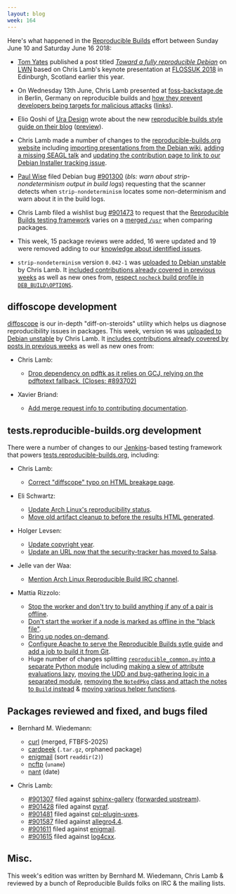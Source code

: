 ```yaml
---
layout: blog
week: 164
---
```


Here's what happened in the [Reproducible Builds](https://reproducible-builds.org) effort between Sunday June 10 and Saturday June 16 2018:

* [Tom Yates](http://www.teaparty.net/) published a post titled [*Toward a fully reproducible Debian*](https://lwn.net/SubscriberLink/757118/f2f894279576c348/) on [LWN](https://lwn.net/) based on Chris Lamb's keynote presentation at [FLOSSUK 2018](https://www.flossuk.org/membership/spring-conference-2018/) in Edinburgh, Scotland earlier this year.

* On Wednesday 13th June, Chris Lamb presented at [foss-backstage.de](https://foss-backstage.de) in Berlin, Germany on reproducible builds and [how they prevent developers being targets for malicious attacks](https://foss-backstage.de/session/think-youre-not-target-tale-3-developers) ([links](https://reproducible-builds.org/resources/)).

* Elio Qoshi of [Ura Design](https://ura.design) wrote about the new [reproducible builds style guide on their blog](https://ura.design/2018/06/13/reproducible-builds-styleguide) ([preview](https://reproducible-builds.org/style/)).

* Chris Lamb made a number of changes to the [reproducible-builds.org website](https://reproducible-builds.org/) including [importing presentations from the Debian wiki](https://salsa.debian.org/reproducible-builds/reproducible-website/commit/ae834c4), [adding a missing SEAGL talk](https://salsa.debian.org/reproducible-builds/reproducible-website/commit/957437a) and [updating the contribution page to link to our Debian Installer tracking issue](https://salsa.debian.org/reproducible-builds/reproducible-website/commit/cdc53fb).

* [Paul Wise](http://bonedaddy.net/pabs3/) filed Debian bug [#901300](https://bugs.debian.org/901300) (*bls: warn about strip-nondeterminism output in build logs*) requesting that the scanner detects when `strip-nondeterminism` locates some non-determinism and warn about it in the build logs.

* Chris Lamb filed a wishlist bug [#901473](https://bugs.debian.org/901473) to request that the [Reproducible Builds testing framework](http://tests.reproducible-builds.org/) varies on a [merged `/usr`](https://wiki.debian.org/UsrMerge) when comparing packages.

* This week, 15 package reviews were added, 16 were updated and 19 were removed adding to our [knowledge about identified issues](https://tests.reproducible-builds.org/debian/index_issues.html).

* `strip-nondeterminism` version `0.042-1` was [uploaded to Debian unstable](https://tracker.debian.org/news/965305/accepted-strip-nondeterminism-0042-1-source-all-into-unstable/) by Chris Lamb. It [included contributions already covered in previous weeks](https://salsa.debian.org/reproducible-builds/strip-nondeterminism/commits/debian/0.042-1) as well as new ones from, [respect `nocheck` build profile in `DEB_BUILD\OPTIONS`](https://salsa.debian.org/reproducible-builds/strip-nondeterminism/commit/9e084a0).


diffoscope development
----------------------

[diffoscope](https://diffoscope.org) is our in-depth "diff-on-steroids" utility which helps us diagnose reproducibility issues in packages. This week, version `96` was [uploaded to Debian unstable](https://tracker.debian.org/news/965737/accepted-diffoscope-96-source-all-into-unstable/) by Chris Lamb. It [includes contributions already covered by posts in previous weeks](https://salsa.debian.org/reproducible-builds/diffoscope/commits/96) as well as new ones from:

* Chris Lamb:
    * [Drop dependency on pdftk as it relies on GCJ, relying on the pdftotext fallback. (Closes: #893702)](https://salsa.debian.org/reproducible-builds/diffoscope/commit/5530623)

* Xavier Briand:
    * [Add merge request info to contributing documentation](https://salsa.debian.org/reproducible-builds/diffoscope/commit/7902970).


tests.reproducible-builds.org development
-----------------------------------------

There were a number of changes to our [Jenkins](https://jenkins.io/)-based testing framework that powers [tests.reproducible-builds.org](https://tests.reproducible-builds.org/), including:

* Chris Lamb:
    * [Correct "diffscope" typo on HTML breakage page](https://salsa.debian.org/qa/jenkins.debian.net/commit/e8258369).

* Eli Schwartz:
    * [Update Arch Linux's reproducibility status](https://salsa.debian.org/qa/jenkins.debian.net/commit/5270b99f).
    * [Move old artifact cleanup to before the results HTML generated](https://salsa.debian.org/qa/jenkins.debian.net/commit/b1f7c51d).

* Holger Levsen:
    * [Update copyright year](https://salsa.debian.org/qa/jenkins.debian.net/commit/0e0adac5).
    * [Update an URL now that the security-tracker has moved to Salsa](https://salsa.debian.org/qa/jenkins.debian.net/commit/91409447).

* Jelle van der Waa:
    * [Mention Arch Linux Reproducible Build IRC channel](https://salsa.debian.org/qa/jenkins.debian.net/commit/271e0b5f).

* Mattia Rizzolo:
    * [Stop the worker and don't try to build anything if any of a pair is offline](https://salsa.debian.org/qa/jenkins.debian.net/commit/8494a038).
    * [Don't start the worker if a node is marked as offline in the "black file"](https://salsa.debian.org/qa/jenkins.debian.net/commit/5af41bfb).
    * [Bring up nodes on-demand](https://salsa.debian.org/qa/jenkins.debian.net/commit/f936f7e8).
    * [Configure Apache to serve the Reproducible Builds sytle guide](https://salsa.debian.org/qa/jenkins.debian.net/commit/aa9950ae) and [add a job to build it from Git](https://salsa.debian.org/qa/jenkins.debian.net/commit/a76e2c5c).
    * Huge number of changes splitting [`reproducible_common.py` into a separate Python module](https://salsa.debian.org/qa/jenkins.debian.net/commit/2ed99f7b) including [making a slew of attribute evaluations lazy](https://salsa.debian.org/qa/jenkins.debian.net/commit/82d7eb9f), [moving the UDD and bug-gathering logic in a separated module](https://salsa.debian.org/qa/jenkins.debian.net/commit/962958ec), [removing the `NotedPkg` class and attach the notes to `Build` instead](https://salsa.debian.org/qa/jenkins.debian.net/commit/958c1102) & [moving various helper functions](https://salsa.debian.org/qa/jenkins.debian.net/commit/bd1a4080).


Packages reviewed and fixed, and bugs filed
-------------------------------------------

* Bernhard M. Wiedemann:

    * [curl](https://github.com/curl/curl/pull/2646) (merged, FTBFS-2025)
    * [cardpeek](https://github.com/L1L1/cardpeek/pull/97) (`.tar.gz`, orphaned package)
    * [enigmail](https://gitlab.com/enigmail/enigmail/merge_requests/5) (sort `readdir(2)`)
    * [ncftp](https://build.opensuse.org/request/show/616808) (`uname`)
    * [nant](https://build.opensuse.org/request/show/616821) (date)

* Chris Lamb:

    * [#901307](https://bugs.debian.org/901307) filed against [sphinx-gallery](https://tracker.debian.org/pkg/sphinx-gallery) ([forwarded upstream](https://github.com/sphinx-gallery/sphinx-gallery/pull/390)).
    * [#901428](https://bugs.debian.org/901428) filed against [pyraf](https://tracker.debian.org/pkg/pyraf).
    * [#901481](https://bugs.debian.org/901481) filed against [cpl-plugin-uves](https://tracker.debian.org/pkg/cpl-plugin-uves).
    * [#901587](https://bugs.debian.org/901587) filed against [allegro4.4](https://tracker.debian.org/pkg/allegro4.4).
    * [#901611](https://bugs.debian.org/901611) filed against [enigmail](https://tracker.debian.org/pkg/enigmail).
    * [#901615](https://bugs.debian.org/901615) filed against [log4cxx](https://tracker.debian.org/pkg/log4cxx).


Misc.
-----

This week's edition was written by Bernhard M. Wiedemann, Chris Lamb & reviewed by a bunch of Reproducible Builds folks on IRC & the mailing lists.
